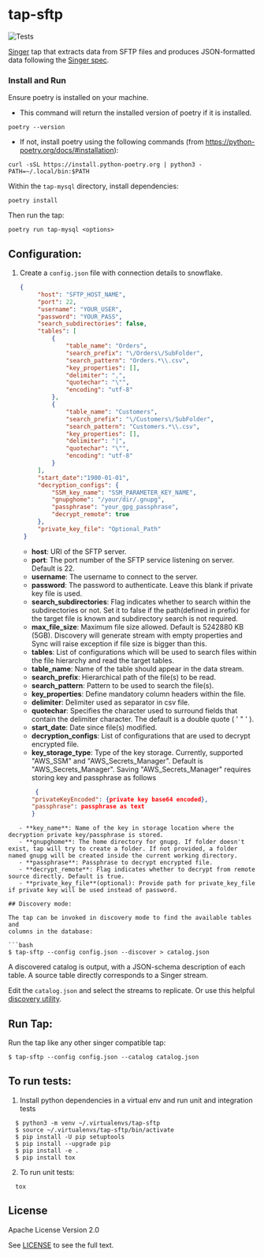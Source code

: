 # tap-sftp
![Tests](https://github.com/symon-ai/tap-sftp/actions/workflows/tests.yml/badge.svg)

[Singer](https://www.singer.io/) tap that extracts data from SFTP files and produces JSON-formatted data following the [Singer spec](https://github.com/singer-io/getting-started/blob/master/docs/SPEC.md).

### Install and Run

Ensure poetry is installed on your machine. 

- This command will return the installed version of poetry if it is installed.
```
poetry --version
```

- If not, install poetry using the following commands (from https://python-poetry.org/docs/#installation):
```
curl -sSL https://install.python-poetry.org | python3 -
PATH=~/.local/bin:$PATH
```

Within the `tap-mysql` directory, install dependencies:
```
poetry install
```

Then run the tap:
```
poetry run tap-mysql <options>
```

## Configuration:

1. Create a `config.json` file with connection details to snowflake.

   ```json
   {
        "host": "SFTP_HOST_NAME",
        "port": 22,
        "username": "YOUR_USER",
        "password": "YOUR_PASS",
        "search_subdirectories": false,
        "tables": [
            {
                "table_name": "Orders",
                "search_prefix": "\/Orders\/SubFolder",
                "search_pattern": "Orders.*\\.csv",
                "key_properties": [],
                "delimiter": ",",
                "quotechar": "\"",
                "encoding": "utf-8"
            },
            {
                "table_name": "Customers",
                "search_prefix": "\/Customers\/SubFolder",
                "search_pattern": "Customers.*\\.csv",
                "key_properties": [],
                "delimiter": "|",
                "quotechar": "\"",
                "encoding": "utf-8"
            }
        ],
        "start_date":"1900-01-01",
        "decryption_configs": {
            "SSM_key_name": "SSM_PARAMETER_KEY_NAME",
            "gnupghome": "/your/dir/.gnupg",
            "passphrase": "your_gpg_passphrase",
            "decrypt_remote": true
        },
        "private_key_file": "Optional_Path"
    }
   ```
   - **host**: URI of the SFTP server.
   - **port**: The port number of the SFTP service listening on server. Default is 22.
   - **username**: The username to connect to the server.
   - **password**: The password to authenticate. Leave this blank if private key file is used.
   - **search_subdirectories**: Flag indicates whether to search within the subdirectories or not. Set it to false if the path(defined in prefix) for the target file is known and subdirectory search is not required.
   - **max_file_size**: Maximum file size allowed. Default is 5242880 KB (5GB). Discovery will generate stream with empty properties and Sync will raise exception if file size is bigger than this.
   - **tables**: List of configurations which will be used to search files within the file hierarchy and read the target tables.
   - **table_name**: Name of the table should appear in the data stream.
   - **search_prefix**: Hierarchical path of the file(s) to be read.
   - **search_pattern**: Pattern to be used to search the file(s).
   - **key_properties**: Define mandatory column headers within the file.
   - **delimiter**: Delimiter used as separator in csv file.
   - **quotechar**: Specifies the character used to surround fields that contain the delimiter character. The default is a double quote ( ' " ' ). 
   - **start_date**: Date since file(s) modified. 
   - **decryption_configs**: List of configurations that are used to decrypt encrypted file.
   - **key_storage_type**: Type of the key storage. Currently, supported "AWS_SSM" and "AWS_Secrets_Manager". Default is "AWS_Secrets_Manager". Saving "AWS_Secrets_Manager" requires storing key and passphrase as follows
     ```json
      {
     "privateKeyEncoded": {private key base64 encoded},
     "passphrase": passphrase as text
     }
```
   - **key_name**: Name of the key in storage location where the decryption private key/passphrase is stored. 
   - **gnupghome**: The home directory for gnupg. If folder doesn't exist, tap will try to create a folder. If not provided, a folder named gnupg will be created inside the current working directory. 
   - **passphrase**: Passphrase to decrypt encrypted file.
   - **decrypt_remote**: Flag indicates whether to decrypt from remote source directly. Default is true. 
   - **private_key_file**(optional): Provide path for private_key_file if private key will be used instead of password.

## Discovery mode:

The tap can be invoked in discovery mode to find the available tables and
columns in the database:

```bash
$ tap-sftp --config config.json --discover > catalog.json
```

A discovered catalog is output, with a JSON-schema description of each table. A
source table directly corresponds to a Singer stream.

Edit the `catalog.json` and select the streams to replicate. Or use this helpful [discovery utility](https://github.com/chrisgoddard/singer-discover).

## Run Tap:

Run the tap like any other singer compatible tap:

```
$ tap-sftp --config config.json --catalog catalog.json
```

## To run tests:

1. Install python dependencies in a virtual env and run unit and integration tests
```
  $ python3 -m venv ~/.virtualenvs/tap-sftp
  $ source ~/.virtualenvs/tap-sftp/bin/activate
  $ pip install -U pip setuptools
  $ pip install --upgrade pip
  $ pip install -e .
  $ pip install tox
```

2. To run unit tests:
```
  tox
```

## License

Apache License Version 2.0

See [LICENSE](LICENSE) to see the full text.
